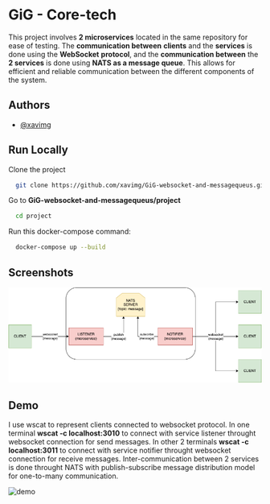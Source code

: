 
# GiG - Core-tech 

This project involves **2 microservices** located in the same repository for ease of testing. The **communication between** **clients** and the **services** is done using the **WebSocket** **protocol**, and the **communication between** the **2 services** is done using **NATS as a message queue**. This allows for efficient and reliable communication between the different components of the system.

## Authors

- [@xavimg](https://github.com/xavimg)


## Run Locally

Clone the project

```bash
  git clone https://github.com/xavimg/GiG-websocket-and-messagequeus.git
```

Go to **GiG-websocket-and-messagequeus/project**

```bash
  cd project
```
Run this docker-compose command:

```bash
  docker-compose up --build
```


## Screenshots

![diagram](diagram.png)

## Demo

I use wscat to represent clients connected to websocket protocol.
In one terminal **wscat -c localhost:3010** to connect with service listener throught websocket connection for send messages.
In other 2 terminals **wscat -c localhost:3011** to connect with service notifier throught websocket connection for receive messages.
Inter-communication between 2 services is done throught NATS with publish-subscribe message distribution model for one-to-many communication.

![demo](demo.png)

